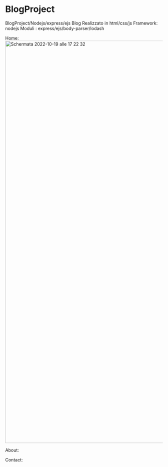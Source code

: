 # BlogProject
BlogProject/Nodejs/express/ejs
Blog Realizzato in html/css/js
Framework: nodejs 
Moduli : express/ejs/body-parser/lodash

Home:
<img width="1286" alt="Schermata 2022-10-19 alle 17 22 32" src="https://user-images.githubusercontent.com/77202606/196734944-84bc2fc3-7af5-45c0-9555-7617e23369e0.png">

About:


Contact:

